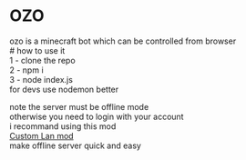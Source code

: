 <h1>OZO</h1>
<p>ozo is a minecraft bot which can be controlled from browser</pi
<br>

<br>
# how to use it <br>
1 - clone the repo<br>
2 - npm i <br>
3 - node index.js <br>
for devs use nodemon better

note the server must be offline mode<br>
otherwise you need to login with your account<br>
i recommand using this mod <br>
<a href="https://modrinth.com/mod/custom-lan">Custom Lan mod</a><br>
make offline server quick and easy<br>
